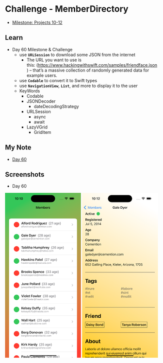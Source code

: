 # Challenge - MemberDirectory

- [Milestone: Projects 10-12](https://www.hackingwithswift.com/100/swiftui/60)

## **Learn**

- Day 60 Milestone & Challenge
    - use **`URLSession`** to download some JSON from the internet
        - The URL you want to use is this: (https://www.hackingwithswift.com/samples/friendface.json) – that’s a massive collection of randomly generated data for example users.
    - use **`Codable`** to convert it to Swift types
    - use **`NavigationView`**, **`List`**, and more to display it to the user
    - KeyWords
        - Codable
        - JSONDecoder
            - dateDecodingStrategy
        - URLSession
            - async
            - await
        - LazyVGrid
            - GridItem
    
## **My Note**

- [Day 60](https://hsiangdev.notion.site/Day-60-Milestone-Projects-10-12-100DaysOfSwiftUI-e2f0fba52ddc4a70a423a30f0ce3ac14?pvs=4)

## Screenshots

- Day 60

<div>
    <img src="Screenshots/day60-MemberDirectory-1.png" width="250">
    <img src="Screenshots/day60-MemberDirectory-2.png" width="250">
</div>
